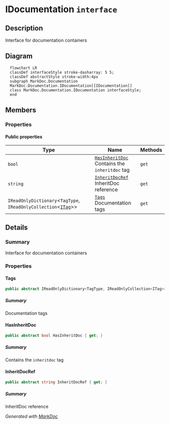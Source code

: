 # IDocumentation `interface`

## Description
Interface for documentation containers

## Diagram
```mermaid
  flowchart LR
  classDef interfaceStyle stroke-dasharray: 5 5;
  classDef abstractStyle stroke-width:4px
  subgraph MarkDoc.Documentation
  MarkDoc.Documentation.IDocumentation[[IDocumentation]]
  class MarkDoc.Documentation.IDocumentation interfaceStyle;
  end
```

## Members
### Properties
#### Public  properties
| Type | Name | Methods |
| --- | --- | --- |
| `bool` | [`HasInheritDoc`](markdoc/documentation/IDocumentation.md#hasinheritdoc)<br>Contains the `inheritdoc` tag | `get` |
| `string` | [`InheritDocRef`](markdoc/documentation/IDocumentation.md#inheritdocref)<br>InheritDoc reference | `get` |
| `IReadOnlyDictionary`&lt;`TagType`, `IReadOnlyCollection`&lt;[`ITag`](tags/ITag.md)&gt;&gt; | [`Tags`](markdoc/documentation/IDocumentation.md#tags)<br>Documentation tags | `get` |

## Details
### Summary
Interface for documentation containers

### Properties
#### Tags
```csharp
public abstract IReadOnlyDictionary<TagType, IReadOnlyCollection<ITag>> Tags { get; }
```
##### Summary
Documentation tags

#### HasInheritDoc
```csharp
public abstract bool HasInheritDoc { get; }
```
##### Summary
Contains the `inheritdoc` tag

#### InheritDocRef
```csharp
public abstract string InheritDocRef { get; }
```
##### Summary
InheritDoc reference

*Generated with* [*MarkDoc*](https://github.com/hailstorm75/MarkDoc.Core)
